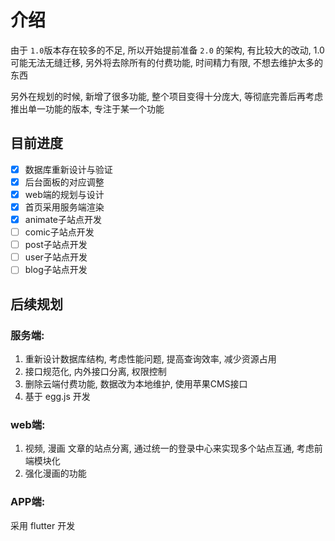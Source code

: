# 介绍

由于 `1.0`版本存在较多的不足, 所以开始提前准备 `2.0` 的架构, 有比较大的改动, 1.0可能无法无缝迁移, 另外将去除所有的付费功能, 时间精力有限, 不想去维护太多的东西

另外在规划的时候, 新增了很多功能, 整个项目变得十分庞大, 等彻底完善后再考虑推出单一功能的版本, 专注于某一个功能

## 目前进度
- [x] 数据库重新设计与验证
- [x] 后台面板的对应调整
- [x] web端的规划与设计
- [x] 首页采用服务端渲染
- [x] animate子站点开发
- [ ] comic子站点开发
- [ ] post子站点开发
- [ ] user子站点开发
- [ ] blog子站点开发

## 后续规划

### 服务端:

1. 重新设计数据库结构, 考虑性能问题, 提高查询效率, 减少资源占用
2. 接口规范化, 内外接口分离, 权限控制
3. 删除云端付费功能, 数据改为本地维护, 使用苹果CMS接口
4. 基于 egg.js 开发

### web端:

1. 视频, 漫画 文章的站点分离, 通过统一的登录中心来实现多个站点互通, 考虑前端模块化
2. 强化漫画的功能

### APP端:

采用 flutter 开发
